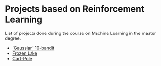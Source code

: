 # Projects based on Reinforcement Learning

List of projects done during the course on Machine Learning in the master degree. 

  - ['Gaussian' 10-bandit](https://github.com/laumalo/RL/blob/master/MasterML/RL_homework1.ipynb)
  - [Frozen Lake](https://github.com/laumalo/RL/blob/master/MasterML/RL_homework2a.ipynb)
  - [Cart-Pole](https://github.com/laumalo/RL/blob/master/MasterML/RL_homework2b.ipynb) 
  
